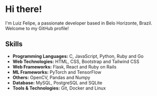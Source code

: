 # Hi there!

I'm Luiz Felipe, a passionate developer based in Belo Horizonte, Brazil. Welcome to my GitHub profile!

## Skills

- **Programming Languages:** C, JavaScript, Python, Ruby and Go
- **Web Technologies:** HTML, CSS, Bootstrap and Tailwind CSS
- **Web Frameworks:** Flask, React and Ruby on Rails
- **ML Frameworks:** PyTorch and TensorFlow
- **Others:** OpenCV, Pandas and Numpy
- **Database:** MySQL, PostgreSQL and SQLite
- **Tools & Technologies:** Git, Docker and Linux
